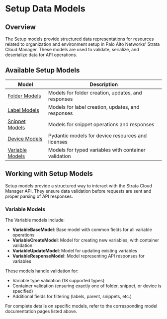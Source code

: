 # Setup Data Models

## Overview

The Setup models provide structured data representations for resources related to organization and environment setup in
Palo Alto Networks' Strata Cloud Manager. These models are used to validate, serialize, and deserialize data for API
operations.

## Available Setup Models

| Model                               | Description                                                |
|-------------------------------------|------------------------------------------------------------|
| [Folder Models](folder_models.md)   | Models for folder creation, updates, and responses         |
| [Label Models](label_models.md)     | Models for label creation, updates, and responses          |
| [Snippet Models](snippet_models.md) | Models for snippet operations and responses                |
| [Device Models](device_models.md)   | Pydantic models for device resources and licenses          |
| [Variable Models](variable_models.md) | Models for typed variables with container validation     |

## Working with Setup Models

Setup models provide a structured way to interact with the Strata Cloud Manager API. They ensure data validation before
requests are sent and proper parsing of API responses.

### Variable Models

The Variable models include:

- **VariableBaseModel**: Base model with common fields for all variable operations
- **VariableCreateModel**: Model for creating new variables, with container validation
- **VariableUpdateModel**: Model for updating existing variables
- **VariableResponseModel**: Model representing API responses for variables

These models handle validation for:
- Variable type validation (18 supported types)
- Container validation (ensuring exactly one of folder, snippet, or device is specified)
- Additional fields for filtering (labels, parent, snippets, etc.)

For complete details on specific models, refer to the corresponding model documentation pages listed above.

